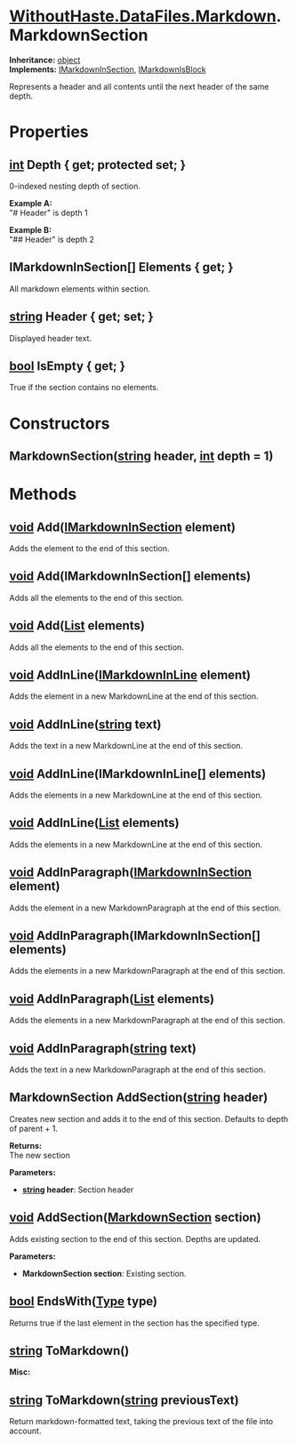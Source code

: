 # [WithoutHaste.DataFiles.Markdown](TableOfContents.WithoutHaste.DataFiles.Markdown.md).MarkdownSection

**Inheritance:** [object](https://docs.microsoft.com/en-us/dotnet/api/system.object)  
**Implements:** [IMarkdownInSection](WithoutHaste.DataFiles.Markdown.IMarkdownInSection.md), [IMarkdownIsBlock](WithoutHaste.DataFiles.Markdown.IMarkdownIsBlock.md)  

Represents a header and all contents until the next header of the same depth.  

# Properties

## [int](https://docs.microsoft.com/en-us/dotnet/api/system.int32) Depth { get; protected set; }

0-indexed nesting depth of section.  

**Example A:**  
"# Header" is depth 1  

**Example B:**  
"## Header" is depth 2  

## IMarkdownInSection[] Elements { get; }

All markdown elements within section.  

## [string](https://docs.microsoft.com/en-us/dotnet/api/system.string) Header { get; set; }

Displayed header text.  

## [bool](https://docs.microsoft.com/en-us/dotnet/api/system.boolean) IsEmpty { get; }

True if the section contains no elements.  

# Constructors

## MarkdownSection([string](https://docs.microsoft.com/en-us/dotnet/api/system.string) header, [int](https://docs.microsoft.com/en-us/dotnet/api/system.int32) depth = 1)

# Methods

## [void](https://docs.microsoft.com/en-us/dotnet/api/system.void) Add([IMarkdownInSection](WithoutHaste.DataFiles.Markdown.IMarkdownInSection.md) element)

Adds the element to the end of this section.  

## [void](https://docs.microsoft.com/en-us/dotnet/api/system.void) Add(IMarkdownInSection[] elements)

Adds all the elements to the end of this section.  

## [void](https://docs.microsoft.com/en-us/dotnet/api/system.void) Add([List](https://docs.microsoft.com/en-us/dotnet/api/system.collections.generic.list-1) elements)

Adds all the elements to the end of this section.  

## [void](https://docs.microsoft.com/en-us/dotnet/api/system.void) AddInLine([IMarkdownInLine](WithoutHaste.DataFiles.Markdown.IMarkdownInLine.md) element)

Adds the element in a new MarkdownLine at the end of this section.  

## [void](https://docs.microsoft.com/en-us/dotnet/api/system.void) AddInLine([string](https://docs.microsoft.com/en-us/dotnet/api/system.string) text)

Adds the text in a new MarkdownLine at the end of this section.  

## [void](https://docs.microsoft.com/en-us/dotnet/api/system.void) AddInLine(IMarkdownInLine[] elements)

Adds the elements in a new MarkdownLine at the end of this section.  

## [void](https://docs.microsoft.com/en-us/dotnet/api/system.void) AddInLine([List](https://docs.microsoft.com/en-us/dotnet/api/system.collections.generic.list-1) elements)

Adds the elements in a new MarkdownLine at the end of this section.  

## [void](https://docs.microsoft.com/en-us/dotnet/api/system.void) AddInParagraph([IMarkdownInSection](WithoutHaste.DataFiles.Markdown.IMarkdownInSection.md) element)

Adds the element in a new MarkdownParagraph at the end of this section.  

## [void](https://docs.microsoft.com/en-us/dotnet/api/system.void) AddInParagraph(IMarkdownInSection[] elements)

Adds the elements in a new MarkdownParagraph at the end of this section.  

## [void](https://docs.microsoft.com/en-us/dotnet/api/system.void) AddInParagraph([List](https://docs.microsoft.com/en-us/dotnet/api/system.collections.generic.list-1) elements)

Adds the elements in a new MarkdownParagraph at the end of this section.  

## [void](https://docs.microsoft.com/en-us/dotnet/api/system.void) AddInParagraph([string](https://docs.microsoft.com/en-us/dotnet/api/system.string) text)

Adds the text in a new MarkdownParagraph at the end of this section.  

## MarkdownSection AddSection([string](https://docs.microsoft.com/en-us/dotnet/api/system.string) header)

Creates new section and adds it to the end of this section. Defaults to depth of parent + 1.  

**Returns:**  
The new section  

**Parameters:**  
* **[string](https://docs.microsoft.com/en-us/dotnet/api/system.string) header**: Section header  

## [void](https://docs.microsoft.com/en-us/dotnet/api/system.void) AddSection([MarkdownSection](WithoutHaste.DataFiles.Markdown.MarkdownSection.md) section)

Adds existing section to the end of this section. Depths are updated.  

**Parameters:**  
* **MarkdownSection section**: Existing section.  

## [bool](https://docs.microsoft.com/en-us/dotnet/api/system.boolean) EndsWith([Type](https://docs.microsoft.com/en-us/dotnet/api/system.type) type)

Returns true if the last element in the section has the specified type.  

## [string](https://docs.microsoft.com/en-us/dotnet/api/system.string) ToMarkdown()

**Misc:**  
  

## [string](https://docs.microsoft.com/en-us/dotnet/api/system.string) ToMarkdown([string](https://docs.microsoft.com/en-us/dotnet/api/system.string) previousText)

Return markdown-formatted text, taking the previous text of the file into account.  

